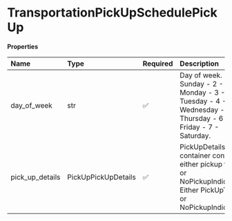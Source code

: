 # TransportationPickUpSchedulePickUp

**Properties**

| Name            | Type                | Required | Description                                                                                                      |
| :-------------- | :------------------ | :------- | :--------------------------------------------------------------------------------------------------------------- |
| day_of_week     | str                 | ✅       | Day of week. - 1 - Sunday - 2 - Monday - 3 - Tuesday - 4 - Wednesday - 5 - Thursday - 6 - Friday - 7 - Saturday. |
| pick_up_details | PickUpPickUpDetails | ✅       | PickUpDetails container contains either pickup time or NoPickupIndicator. Either PickUpTime or NoPickupIndicator |

<!-- This file was generated by liblab | https://liblab.com/ -->

